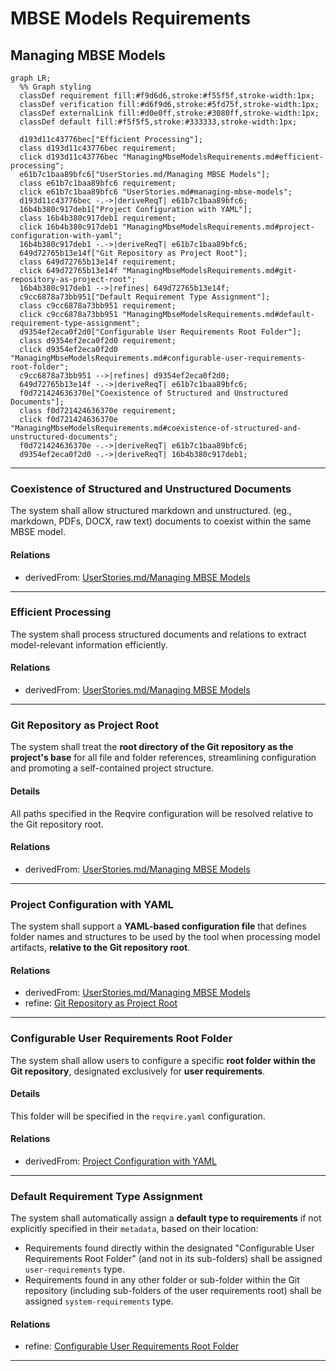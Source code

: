 # MBSE Models Requirements

## Managing MBSE Models
```mermaid
graph LR;
  %% Graph styling
  classDef requirement fill:#f9d6d6,stroke:#f55f5f,stroke-width:1px;
  classDef verification fill:#d6f9d6,stroke:#5fd75f,stroke-width:1px;
  classDef externalLink fill:#d0e0ff,stroke:#3080ff,stroke-width:1px;
  classDef default fill:#f5f5f5,stroke:#333333,stroke-width:1px;

  d193d11c43776bec["Efficient Processing"];
  class d193d11c43776bec requirement;
  click d193d11c43776bec "ManagingMbseModelsRequirements.md#efficient-processing";
  e61b7c1baa89bfc6["UserStories.md/Managing MBSE Models"];
  class e61b7c1baa89bfc6 requirement;
  click e61b7c1baa89bfc6 "UserStories.md#managing-mbse-models";
  d193d11c43776bec -.->|deriveReqT| e61b7c1baa89bfc6;
  16b4b380c917deb1["Project Configuration with YAML"];
  class 16b4b380c917deb1 requirement;
  click 16b4b380c917deb1 "ManagingMbseModelsRequirements.md#project-configuration-with-yaml";
  16b4b380c917deb1 -.->|deriveReqT| e61b7c1baa89bfc6;
  649d72765b13e14f["Git Repository as Project Root"];
  class 649d72765b13e14f requirement;
  click 649d72765b13e14f "ManagingMbseModelsRequirements.md#git-repository-as-project-root";
  16b4b380c917deb1 -->|refines| 649d72765b13e14f;
  c9cc6878a73bb951["Default Requirement Type Assignment"];
  class c9cc6878a73bb951 requirement;
  click c9cc6878a73bb951 "ManagingMbseModelsRequirements.md#default-requirement-type-assignment";
  d9354ef2eca0f2d0["Configurable User Requirements Root Folder"];
  class d9354ef2eca0f2d0 requirement;
  click d9354ef2eca0f2d0 "ManagingMbseModelsRequirements.md#configurable-user-requirements-root-folder";
  c9cc6878a73bb951 -->|refines| d9354ef2eca0f2d0;
  649d72765b13e14f -.->|deriveReqT| e61b7c1baa89bfc6;
  f0d721424636370e["Coexistence of Structured and Unstructured Documents"];
  class f0d721424636370e requirement;
  click f0d721424636370e "ManagingMbseModelsRequirements.md#coexistence-of-structured-and-unstructured-documents";
  f0d721424636370e -.->|deriveReqT| e61b7c1baa89bfc6;
  d9354ef2eca0f2d0 -.->|deriveReqT| 16b4b380c917deb1;
```

---

### Coexistence of Structured and Unstructured Documents

The system shall allow structured markdown and unstructured. (eg., markdown, PDFs, DOCX, raw text) documents to coexist within the same MBSE model.

#### Relations
  * derivedFrom: [UserStories.md/Managing MBSE Models](UserStories.md#managing-mbse-models)

---

### Efficient Processing

The system shall process structured documents and relations to extract model-relevant information efficiently.

#### Relations
  * derivedFrom: [UserStories.md/Managing MBSE Models](UserStories.md#managing-mbse-models)

---

### Git Repository as Project Root

The system shall treat the **root directory of the Git repository as the project's base** for all file and folder references, streamlining configuration and promoting a self-contained project structure.

#### Details

All paths specified in the Reqvire configuration will be resolved relative to the Git repository root.

#### Relations
  * derivedFrom: [UserStories.md/Managing MBSE Models](UserStories.md#managing-mbse-models)

---

### Project Configuration with YAML

The system shall support a **YAML-based configuration file** that defines folder names and structures to be used by the tool when processing model artifacts, **relative to the Git repository root**.

#### Relations
  * derivedFrom: [UserStories.md/Managing MBSE Models](UserStories.md#managing-mbse-models)
   * refine: [Git Repository as Project Root](#git-repository-as-project-root)

---

### Configurable User Requirements Root Folder

The system shall allow users to configure a specific **root folder within the Git repository**, designated exclusively for **user requirements**.

#### Details

This folder will be specified in the `reqvire.yaml` configuration.

#### Relations
  * derivedFrom: [Project Configuration with YAML](#project-configuration-with-yaml)

---

### Default Requirement Type Assignment

The system shall automatically assign a **default type to requirements** if not explicitly specified in their `metadata`, based on their location:
* Requirements found directly within the designated "Configurable User Requirements Root Folder" (and not in its sub-folders) shall be assigned `user-requirements` type.
* Requirements found in any other folder or sub-folder within the Git repository (including sub-folders of the user requirements root) shall be assigned `system-requirements` type.

#### Relations
  * refine: [Configurable User Requirements Root Folder](#configurable-user-requirements-root-folder)

---